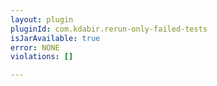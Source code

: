 ```yaml
---
layout: plugin
pluginId: com.kdabir.rerun-only-failed-tests
isJarAvailable: true
error: NONE
violations: []

---
```

